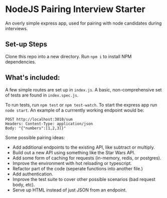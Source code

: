 # NodeJS Pairing Interview Starter
An overly simple express app, used for pairing with node candidates during interviews.

## Set-up Steps
Clone this repo into a new directory.
Run `npm i` to install NPM dependencies.

## What's included:
A few simple routes are set up in `index.js`. A basic, non-comprehensive set of tests are found in `index.spec.js`.

To run tests, run `npm test` or `npm test-watch`.
To start the express app run `node start`.
An example of a currrently working endpoint would be:
```
POST http://localhost:3010/sum
Headers: Content-Type: application/json
Body: "{"numbers":[1,2,3]}"
```

Some possible pairing ideas:
* Add additional endpoints to the existing API, like subtract or multiply.
* Build out a new API using something like the Star Wars API.
* Add some form of caching for requests (in-memory, redis, or postgres).
* Improve the environment with hot reloading or typescript.
* Refactor part of the code (seperate functions into another file.)
* Add authentication.
* Improve the test suite to cover other possible scenarios (bad request body, etc).
* Serve up HTML instead of just JSON from an endpoint.
